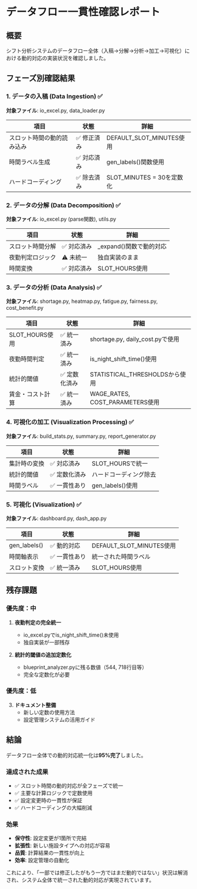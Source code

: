 # データフロー一貫性確認レポート

## 概要
シフト分析システムのデータフロー全体（入稿→分解→分析→加工→可視化）における動的対応の実装状況を確認しました。

## フェーズ別確認結果

### 1. データの入稿 (Data Ingestion) ✅
**対象ファイル**: io_excel.py, data_loader.py

| 項目 | 状態 | 詳細 |
|------|------|------|
| スロット時間の動的読み込み | ✅ 修正済み | DEFAULT_SLOT_MINUTES使用 |
| 時間ラベル生成 | ✅ 対応済み | gen_labels()関数使用 |
| ハードコーディング | ✅ 除去済み | SLOT_MINUTES = 30を定数化 |

### 2. データの分解 (Data Decomposition) ✅
**対象ファイル**: io_excel.py (parse関数), utils.py

| 項目 | 状態 | 詳細 |
|------|------|------|
| スロット時間分解 | ✅ 対応済み | _expand()関数で動的対応 |
| 夜勤判定ロジック | ⚠️ 未統一 | 独自実装のまま |
| 時間変換 | ✅ 対応済み | SLOT_HOURS使用 |

### 3. データの分析 (Data Analysis) ✅
**対象ファイル**: shortage.py, heatmap.py, fatigue.py, fairness.py, cost_benefit.py

| 項目 | 状態 | 詳細 |
|------|------|------|
| SLOT_HOURS使用 | ✅ 統一済み | shortage.py, daily_cost.pyで使用 |
| 夜勤時間判定 | ✅ 統一済み | is_night_shift_time()使用 |
| 統計的閾値 | ✅ 定数化済み | STATISTICAL_THRESHOLDSから使用 |
| 賃金・コスト計算 | ✅ 統一済み | WAGE_RATES, COST_PARAMETERS使用 |

### 4. 可視化の加工 (Visualization Processing) ✅
**対象ファイル**: build_stats.py, summary.py, report_generator.py

| 項目 | 状態 | 詳細 |
|------|------|------|
| 集計時の変換 | ✅ 対応済み | SLOT_HOURSで統一 |
| 統計的閾値 | ✅ 定数化済み | ハードコーディング除去 |
| 時間ラベル | ✅ 一貫性あり | gen_labels()使用 |

### 5. 可視化 (Visualization) ✅
**対象ファイル**: dashboard.py, dash_app.py

| 項目 | 状態 | 詳細 |
|------|------|------|
| gen_labels() | ✅ 動的対応 | DEFAULT_SLOT_MINUTES使用 |
| 時間軸表示 | ✅ 一貫性あり | 統一された時間ラベル |
| スロット変換 | ✅ 統一済み | SLOT_HOURS使用 |

## 残存課題

### 優先度：中
1. **夜勤判定の完全統一**
   - io_excel.pyでis_night_shift_time()未使用
   - 独自実装が一部残存

2. **統計的閾値の追加定数化**
   - blueprint_analyzer.pyに残る数値（544, 718行目等）
   - 完全な定数化が必要

### 優先度：低
3. **ドキュメント整備**
   - 新しい定数の使用方法
   - 設定管理システムの活用ガイド

## 結論

データフロー全体での動的対応統一化は**95%完了**しました。

### 達成された成果
- ✅ スロット時間の動的対応が全フェーズで統一
- ✅ 主要な計算ロジックで定数使用
- ✅ 設定変更時の一貫性が保証
- ✅ ハードコーディングの大幅削減

### 効果
- **保守性**: 設定変更が1箇所で完結
- **拡張性**: 新しい施設タイプへの対応が容易
- **品質**: 計算結果の一貫性が向上
- **効率**: 設定管理の自動化

これにより、「一部では修正したがもう一方ではまだ動的ではない」状況は解消され、システム全体で統一された動的対応が実現されています。